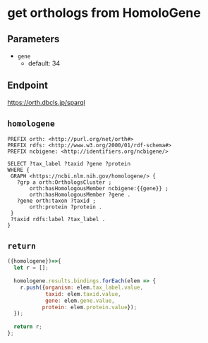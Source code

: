 # get orthologs from HomoloGene

## Parameters

* `gene`
  * default: 34


## Endpoint

https://orth.dbcls.jp/sparql

## `homologene`

```sparql
PREFIX orth: <http://purl.org/net/orth#>
PREFIX rdfs: <http://www.w3.org/2000/01/rdf-schema#>
PREFIX ncbigene: <http://identifiers.org/ncbigene/>

SELECT ?tax_label ?taxid ?gene ?protein
WHERE {
 GRAPH <https://ncbi.nlm.nih.gov/homologene/> {
   ?grp a orth:OrthologsCluster ;
       orth:hasHomologousMember ncbigene:{{gene}} ;
       orth:hasHomologousMember ?gene .
   ?gene orth:taxon ?taxid ;
       orth:protein ?protein .
 }
 ?taxid rdfs:label ?tax_label .
}
```

## `return`

```javascript
({homologene})=>{
  let r = [];
  
  homologene.results.bindings.forEach(elem => {
    r.push({organism: elem.tax_label.value, 
            taxid: elem.taxid.value,
            gene: elem.gene.value,
           protein: elem.protein.value});
  });
  
  return r;
};
```